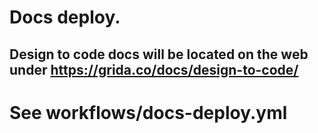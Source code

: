 # Docs deploy.

## Design to code docs will be located on the web under https://grida.co/docs/design-to-code/

# See workflows/docs-deploy.yml
